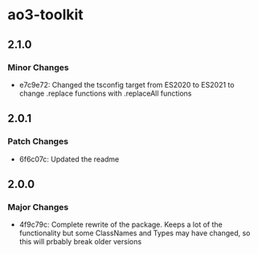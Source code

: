 # ao3-toolkit

## 2.1.0

### Minor Changes

- e7c9e72: Changed the tsconfig target from ES2020 to ES2021 to change .replace functions with .replaceAll functions

## 2.0.1

### Patch Changes

- 6f6c07c: Updated the readme

## 2.0.0

### Major Changes

- 4f9c79c: Complete rewrite of the package. Keeps a lot of the functionality but some ClassNames and Types may have changed, so this will prbably break older versions
